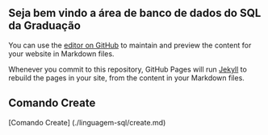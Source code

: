 ## Seja bem vindo a área de banco de dados do SQL da Graduação

You can use the [editor on GitHub](https://github.com/sqldagraduacao/bancodedados/edit/gh-pages/index.md) to maintain and preview the content for your website in Markdown files.

Whenever you commit to this repository, GitHub Pages will run [Jekyll](https://jekyllrb.com/) to rebuild the pages in your site, from the content in your Markdown files.

## Comando Create

[Comando Create] (./linguagem-sql/create.md)

